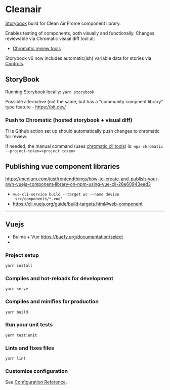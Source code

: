 # Cleanair

[Storybook](https://storybook.js.org/) build for Clean Air Frome component library.

Enables testing of components, both visually and functionally.
Changes reviewable via Chromatic visual diff tool at: 
* [Chromatic review tools](https://www.chromatic.com/build?appId=5f0e1aa3488d900022d5eb7a&number=11)

Storybook v6 now includes automatic(ish) variable data for stories via [Controls](https://storybook.js.org/docs/react/essentials/controls).


## StoryBook

Running Storybook locally:
`yarn storybook`

Possible alternative (not the same, but has a "community compnent library" type feature - https://bit.dev/

### Push to Chromatic (hosted storybook + visual diff)

THe Github action set up should automatically push changes to chromatic for review.

If needed, the manual command (uses [chromatic cli tools](https://www.chromatic.com/docs/setup)) is:
`npx chromatic --project-token=<project token>`

## Publishing vue component libraries
https://medium.com/justfrontendthings/how-to-create-and-publish-your-own-vuejs-component-library-on-npm-using-vue-cli-28e60943eed3

* `vue-cli-service build --target wc --name device 'src/components/*.vue'`
* https://cli.vuejs.org/guide/build-targets.html#web-component



----------

## Vuejs

* Bulma + Vue https://buefy.org/documentation/select
* 
### Project setup
```
yarn install
```

### Compiles and hot-reloads for development
```
yarn serve
```

### Compiles and minifies for production
```
yarn build
```

### Run your unit tests
```
yarn test:unit
```

### Lints and fixes files
```
yarn lint
```

### Customize configuration
See [Configuration Reference](https://cli.vuejs.org/config/).
